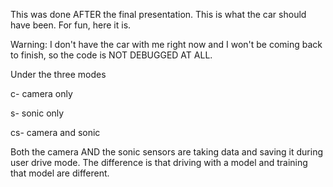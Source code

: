 This was done AFTER the final presentation. This is what the car should have been. For fun, here it is.

Warning: I don't have the car with me right now and I won't be coming back to finish, so the code is NOT DEBUGGED AT ALL.

Under the three modes

c- camera only

s- sonic only

cs- camera and sonic


Both the camera AND the sonic sensors are taking data and saving it during user drive mode.
The difference is that driving with a model and training that model are different.
